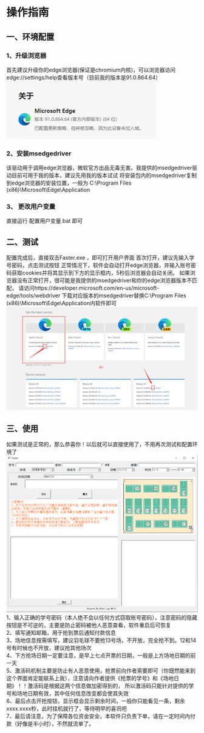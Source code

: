 # 操作指南
## 一、环境配置
### 1、升级浏览器
首先建议升级你的edge浏览器(保证是chromium内核)，可以浏览器访问edge://settings/help查看版本号（目前我的版本是91.0.864.64）  
![edge版本](picture/1.PNG)

### 2、安装msedgedriver
该驱动用于调用edge浏览器，微软官方出品无毒无害。我提供的msedgedriver驱动目前可用于我的版本，建议先用我的版本试试
将安装包内的msedgedriver复制到edge浏览器的安装位置，一般为 C:\Program Files (x86)\Microsoft\Edge\Application

### 3、 更改用户变量
直接运行 配置用户变量.bat  即可

## 二、测试
配置完成后，直接双击Faster.exe ，即可打开用户界面
首次打开，建议先输入学号密码，点击测试按钮
正常情况下，软件会自动打开edge浏览器，并输入账号密码获取cookies并将其显示到下方的显示框内，5秒后浏览器会自动关闭。
如果浏览器没有正常打开，很可能是我提供的msedgedriver和你的edge浏览器版本不匹配，
请访问https://developer.microsoft.com/en-us/microsoft-edge/tools/webdriver  下载对应版本的msedgedriver替换C:\Program Files (x86)\Microsoft\Edge\Application内软件即可  
![ms](picture/3.png)


## 三、使用
如果测试是正常的，那么恭喜你！以后就可以直接使用了，不用再次测试和配置环境了  
                              ![界面](picture/2.PNG)
1、输入正确的学号密码（本人绝不会以任何方式窃取账号密码），注意密码的隐藏按钮是不可逆的，主要是防止密码被他人恶意查看，软件重启后可恢复  
2、填写通知邮箱，用于抢到票后通知付款信息  
3、场地信息按需填写，建议羽毛球不要抢13号场，不开放，完全抢不到。12和14号有时候也不开放，建议抢其他场次  
4、下方抢场日期一定要注意，是早上七点开票的日期，一般是上方场地日期的前一天  
5、激活码机制主要是防止有人恶意使用，抢票前向作者索要即可（你既然能来到这个界面肯定能联系上我），注意请向作者提供《抢票的学号》和《场地日期》！！激活码是根据这两个信息做加密得到的，
所以激活码只能针对提供的学号和场地日期有效，其中任何信息改变都会使其失效  
6、最后点击开抢按钮，显示框会显示剩余时间，一般你只能看见一条，剩余xxxx.xxxx秒，此时挂机就行了，等待明早的喜讯吧  
7、最后请注意，为了保障各位资金安全，本软件只负责下单，请在一定时间内付款（好像是半小时），不然就流单了。  





